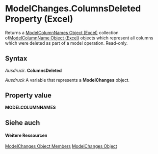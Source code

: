 
# ModelChanges.ColumnsDeleted Property (Excel)

Returns a [ModelColumnNames Object (Excel)](3a8a966f-b987-a77b-1d4c-eb7b35179f8b.md) collection of[ModelColumnName Object (Excel)](63a5eefe-b54d-0075-c116-8a752c881834.md) objects which represent all columns which were deleted as part of a model operation. Read-only.


## Syntax

 _Ausdruck_. **ColumnsDeleted**

 _Ausdruck_ A variable that represents a **ModelChanges** object.


## Property value

 **MODELCOLUMNNAMES**


## Siehe auch


#### Weitere Ressourcen


[ModelChanges Object Members](http://msdn.microsoft.com/library/9ecee580-b4aa-9e89-1a6e-70ee31552ec7%28Office.15%29.aspx)
[ModelChanges Object](fd2388eb-48ab-c238-2ffa-8c3f6d20fe36.md)